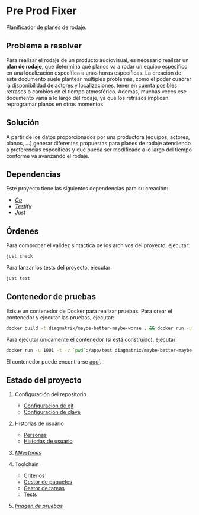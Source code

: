 # Pre Prod Fixer

Planificador de planes de rodaje.

## Problema a resolver

Para realizar el rodaje de un producto audiovisual, es necesario realizar un 
**plan de rodaje**, que determina qué planos va a rodar un equipo específico
en una localización específica a unas horas específicas. La creación de este
documento suele plantear múltiples problemas, como el poder cuadrar la
disponibilidad de actores y localizaciones, tener en cuenta posibles
retrasos o cambios en el tiempo atmosférico. Además, muchas veces ese documento
varía a lo largo del rodaje, ya que los retrasos implican reprogramar planos
en otros momentos.

## Solución

A partir de los datos proporcionados por una productora (equipos, actores,
planos, ...) generar diferentes propuestas para planes de rodaje atendiendo
a preferencias específicas y que pueda ser modificado a lo largo del tiempo
conforme va avanzando el rodaje.

## Dependencias

Este proyecto tiene las siguientes dependencias para su creación:

 - [*Go*](https://go.dev/)
 - [*Testify*](https://github.com/stretchr/testify)
 - [*Just*](https://github.com/casey/just)

## Órdenes

Para comprobar el validez sintáctica de los archivos del proyecto, ejecutar:

```Bash
just check
```

Para lanzar los tests del proyecto, ejecutar:

```Bash
just test
```

## Contenedor de pruebas

Existe un contenedor de Docker para realizar pruebas. Para crear el contenedor y
ejecutar las pruebas, ejecutar:

```Bash
docker build -t diagmatrix/maybe-better-maybe-worse . && docker run -u 1001 -t -v `pwd`:/app/test diagmatrix/maybe-better-maybe-worse
```

Para ejecutar únicamente el contenedor (si está construido), ejecutar:

```Bash
docker run -u 1001 -t -v `pwd`:/app/test diagmatrix/maybe-better-maybe-worse
```

El contenedor puede encontrarse [aquí](https://hub.docker.com/repository/docker/diagmatrix/maybe-better-maybe-worse/general).

## Estado del proyecto

 1. Configuración del repositorio
    - [Configuración de git](docs/git_config.png)
    - [Configuración de clave](docs/ssh_key.png)

 2. Historias de usuario
    - [Personas](docs/personas.md)
    - [Historias de usuario](docs/historias_usuario.md)

 3. [*Milestones*](docs/milestones.md)

 4. Toolchain
    - [Criterios](docs/criterios.md)
    - [Gestor de paquetes](docs/dependencias.md)
    - [Gestor de tareas](docs/gestor_tareas.md)
    - [Tests](docs/tests.md)

 5. [*Imagen de pruebas*](docs/imagen.md)